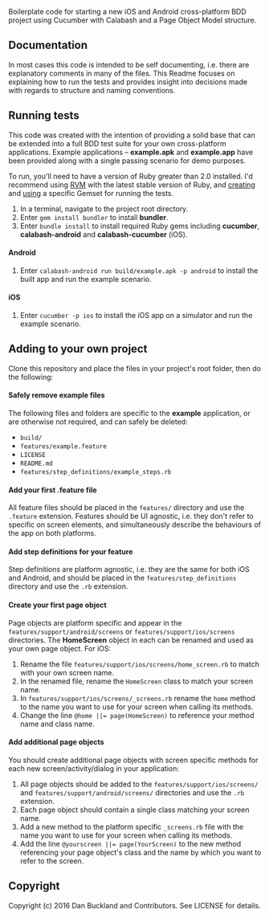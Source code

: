 Boilerplate code for starting a new iOS and Android cross-platform BDD project using Cucumber with Calabash and a Page Object Model structure.


## Documentation

In most cases this code is intended to be self documenting, i.e. there are explanatory comments in many of the files. This Readme focuses on explaining how to run the tests and provides insight into decisions made with regards to structure and naming conventions.

## Running tests

This code was created with the intention of providing a solid base that can be extended into a full BDD test suite for your own cross-platform applications. Example applications – **example.apk** and **example.app** have been provided along with a single passing scenario for demo purposes.

To run, you'll need to have a version of Ruby greater than 2.0 installed. I'd recommend using [RVM](https://rvm.io/) with the latest stable version of Ruby, and [creating](https://rvm.io/gemsets/creating) and [using](https://rvm.io/gemsets/using) a specific Gemset for running the tests.

1. In a terminal, navigate to the project root directory.
2. Enter `gem install bundler` to install **bundler**.
3. Enter `bundle install` to install required Ruby gems including **cucumber**, **calabash-android** and **calabash-cucumber** (iOS).

#### Android

1. Enter `calabash-android run build/example.apk -p android` to install the built app and run the example scenario.

#### iOS

1. Enter `cucumber -p ios` to install the iOS app on a simulator and run the example scenario.

## Adding to your own project

Clone this repository and place the files in your project's root folder, then do the following:

#### Safely remove example files
The following files and folders are specific to the **example** application, or are otherwise not required, and can safely be deleted:
  * `build/`
  * `features/example.feature`
  * `LICENSE`
  * `README.md`
  * `features/step_definitions/example_steps.rb`

#### Add your first .feature file
All feature files should be placed in the `features/` directory and use the `.feature` extension. Features should be UI agnostic, i.e. they don't refer to specific on screen elements, and simultaneously describe the behaviours of the app on both platforms.

#### Add step definitions for your feature
Step definitions are platform agnostic, i.e. they are the same for both iOS and Android, and should be placed in the `features/step_definitions` directory and use the `.rb` extension.

#### Create your first page object
Page objects are platform specific and appear in the `features/support/android/screens` or `features/support/ios/screens` directories. The **HomeScreen** object in each can be renamed and used as your own page object. For iOS:

  1. Rename the file `features/support/ios/screens/home_screen.rb` to match with your own screen name.
  2. In the renamed file, rename the `HomeScreen` class to match your screen name.
  3. In `features/support/ios/screens/_screens.rb` rename the `home` method to the name you want to use for your screen when calling its methods.
  4. Change the line `@home ||= page(HomeScreen)` to reference your method name and class name.

#### Add additional page objects
You should create additional page objects with screen specific methods for each new screen/activity/dialog in your application:
  1. All page objects should be added to the `features/support/ios/screens/` and `features/support/android/screens/` directories and use the `.rb` extension.
  2. Each page object should contain a single class matching your screen name.
  3. Add a new method to the platform specific `_screens.rb` file with the name you want to use for your screen when calling its methods.
  4. Add the line `@yourscreen ||= page(YourScreen)` to the new method referencing your page object's class and the name by which you want to refer to the screen.

## Copyright

Copyright (c) 2016 Dan Buckland and Contributors. See LICENSE for details.
